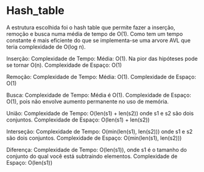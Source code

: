 # Hash_table
A estrutura escolhida foi o hash table que permite fazer a inserção, remoção e busca numa média de tempo de O(1). Como tem um tempo constante é mais eficiente do que se implementa-se uma arvore AVL que teria complexidade de O(log n).

Inserção: Complexidade de Tempo: Média: O(1). Na pior das hipóteses pode se tornar O(n). Complexidade de Espaço: O(1)

Remoção: Complexidade de Tempo: Média: O(1). Complexidade de Espaço: O(1)

Busca: Complexidade de Tempo: Média é O(1). Complexidade de Espaço: O(1), pois não envolve aumento permanente no uso de memória.

União: Complexidade de Tempo: O(len(s1) + len(s2)) onde s1 e s2 são dois conjuntos. Complexidade de Espaço: O(len(s1) + len(s2))

Interseção: Complexidade de Tempo: O(min(len(s1), len(s2))) onde s1 e s2 são dois conjuntos. Complexidade de Espaço: O(min(len(s1), len(s2)))

Diferença: Complexidade de Tempo: O(len(s1)), onde s1 é o tamanho do conjunto do qual você está subtraindo elementos. Complexidade de Espaço: O(len(s1))

